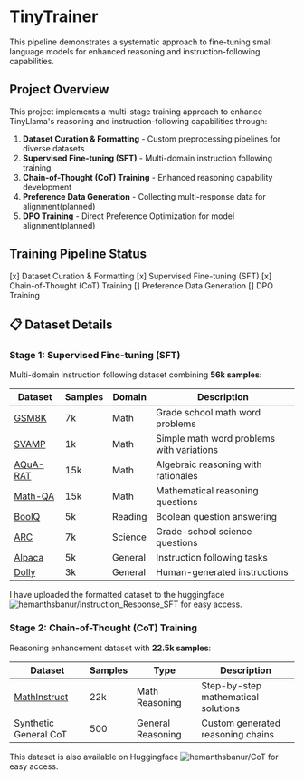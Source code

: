 # TinyTrainer

This pipeline demonstrates a systematic approach to fine-tuning small language models for enhanced reasoning and instruction-following capabilities.

## Project Overview

This project implements a multi-stage training approach to enhance TinyLlama's reasoning and instruction-following capabilities through:

1. **Dataset Curation & Formatting** - Custom preprocessing pipelines for diverse datasets
2. **Supervised Fine-tuning (SFT)** - Multi-domain instruction following training
3. **Chain-of-Thought (CoT) Training** - Enhanced reasoning capability development
4. **Preference Data Generation** - Collecting multi-response data for alignment(planned)
4. **DPO Training** - Direct Preference Optimization for model alignment(planned)

## Training Pipeline Status

[x] Dataset Curation & Formatting
[x] Supervised Fine-tuning (SFT)
[x] Chain-of-Thought (CoT) Training
[] Preference Data Generation
[] DPO Training

## 📋 Dataset Details

### Stage 1: Supervised Fine-tuning (SFT)
Multi-domain instruction following dataset combining **56k samples**:

| Dataset | Samples | Domain | Description |
|---------|---------|--------|-------------|
| [GSM8K](https://huggingface.co/datasets/openai/gsm8k) | 7k | Math | Grade school math word problems |
| [SVAMP](https://huggingface.co/datasets/ChilleD/SVAMP) | 1k | Math | Simple math word problems with variations |
| [AQuA-RAT](https://huggingface.co/datasets/Chinar/AQuA-RAT) | 15k | Math | Algebraic reasoning with rationales |
| [Math-QA](https://huggingface.co/datasets/allenai/math_qa) | 15k | Math | Mathematical reasoning questions |
| [BoolQ](https://huggingface.co/datasets/google/boolq) | 5k | Reading | Boolean question answering |
| [ARC](https://huggingface.co/datasets/allenai/ai2_arc) | 7k | Science | Grade-school science questions |
| [Alpaca](https://huggingface.co/datasets/tatsu-lab/alpaca) | 5k | General | Instruction following tasks |
| [Dolly](https://huggingface.co/datasets/databricks/databricks-dolly-15k) | 3k | General | Human-generated instructions |

I have uploaded the formatted dataset to the huggingface ![hemanthsbanur/Instruction_Response_SFT](https://huggingface.co/datasets/hemanthsbanur/Instruction_Response_SFT) for easy access.

### Stage 2: Chain-of-Thought (CoT) Training  
Reasoning enhancement dataset with **22.5k samples**:

| Dataset | Samples | Type | Description |
|---------|---------|------|-------------|
| [MathInstruct](https://huggingface.co/datasets/TIGER-Lab/MathInstruct) | 22k | Math Reasoning | Step-by-step mathematical solutions |
| Synthetic General CoT | 500 | General Reasoning | Custom generated reasoning chains |

This dataset is also available on Huggingface ![hemanthsbanur/CoT](https://huggingface.co/datasets/hemanthsbanur/CoT) for easy access.


